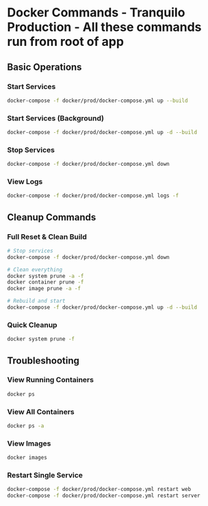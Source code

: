# Docker Commands - Tranquilo Production - All these commands run from root of app

## Basic Operations

### Start Services
```bash
docker-compose -f docker/prod/docker-compose.yml up --build
```

### Start Services (Background)
```bash
docker-compose -f docker/prod/docker-compose.yml up -d --build
```

### Stop Services
```bash
docker-compose -f docker/prod/docker-compose.yml down
```

### View Logs
```bash
docker-compose -f docker/prod/docker-compose.yml logs -f
```

## Cleanup Commands

### Full Reset & Clean Build
```bash
# Stop services
docker-compose -f docker/prod/docker-compose.yml down

# Clean everything
docker system prune -a -f
docker container prune -f
docker image prune -a -f

# Rebuild and start
docker-compose -f docker/prod/docker-compose.yml up -d --build
```

### Quick Cleanup
```bash
docker system prune -f
```

## Troubleshooting

### View Running Containers
```bash
docker ps
```

### View All Containers
```bash
docker ps -a
```

### View Images
```bash
docker images
```

### Restart Single Service
```bash
docker-compose -f docker/prod/docker-compose.yml restart web
docker-compose -f docker/prod/docker-compose.yml restart server
```
